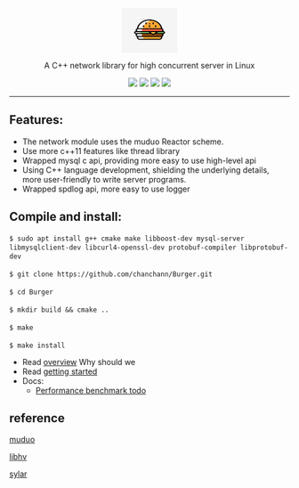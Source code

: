 <div align="center">

<img src="./doc/assets/logo.jpeg" width = "100" height = "80" alt="burger" align=center />

A C++ network library for high concurrent server in Linux 

![](https://img.shields.io/badge/release-v1.0-blue.svg)
![](https://img.shields.io/badge/build-passing-green.svg)
![](https://img.shields.io/badge/dependencies-up%20to%20date-green.svg)
![](https://img.shields.io/badge/license-MIT-blue.svg)

</div>

-----

## Features:
- The network module uses the muduo Reactor scheme.
- Use more c++11 features like thread library 
- Wrapped mysql c api, providing more easy to use high-level api
- Using C++ language development, shielding the underlying details, more user-friendly to write server programs.
- Wrapped spdlog api, more easy to use logger

## Compile and install:

```
$ sudo apt install g++ cmake make libboost-dev mysql-server libmysqlclient-dev libcurl4-openssl-dev protobuf-compiler libprotobuf-dev

$ git clone https://github.com/chanchann/Burger.git

$ cd Burger

$ mkdir build && cmake ..

$ make 

$ make install   
```

* Read [overview]() Why should we 
* Read [getting started]() 
* Docs:
  * [Performance benchmark todo]()


## reference 

[muduo](https://github.com/chenshuo/muduo)

[libhv](https://github.com/ithewei/libhv)

[sylar](https://github.com/sylar-yin/sylar)